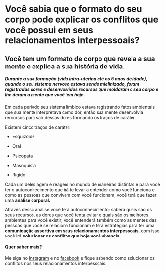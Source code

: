 # Você sabia que o formato do seu corpo pode explicar os conflitos que você possui em seus relacionamentos interpessoais?
## Você tem um formato de corpo que revela a sua mente e explica a sua história de vida.
##### Durante a sua formação (vida intra-uterina até os 5 anos de idade), quando o seu sistema nervoso estava sendo mielinizado, foram registradas dores e desenvolvidos recursos que moldaram o seu corpo e lhe deram a mente que você tem hoje.
Em cada período seu sistema límbico estava registrando fatos ambientais que sua mente interpretava como dor, então sua mente desenvolvia rercursos para sair dessas dores formando os traços de caráter.

Existem cinco traços de caráter:

* Esquizóide

* Oral

* Psicopata

* Masoquista

* Rígido

Cada um deles agem e reagem no mundo de maneiras distintas e para você ter o autoconhecimento que irá te levar a entender como você funciona e como as pessoas que convivem com você funcionam, você terá que fazer uma **análise corporal.** 

Através dessa análise você terá autoconhecimento: saberá quais são os seus recursos, as dores que você tenta evitar e quais são os  melhores ambientes para você existir; você entenderá também como as mentes das pessoas que você se relaciona funcionam e terá estratégias para ter uma **comunicação assertiva em seus relacionamentos interpessoais**, com isso você irá **solucionar os conflitos que hoje você vivencia**.

#### Quer saber mais? 

Me siga no [Instagram](https://www.instagram.com/suelencassiaa) e no [facebook](https://fb.com/fonoaudiologa.suelencassia) e fique sabendo como solucionar os conflitos nos seus relacionamentos interpessoais.






